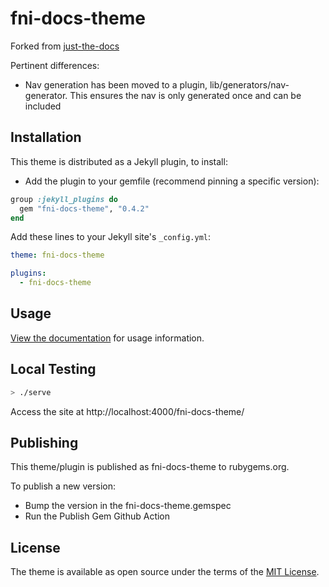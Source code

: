 # fni-docs-theme

Forked from [just-the-docs](https://pmarsceill.github.io/just-the-docs/)

Pertinent differences:
* Nav generation has been moved to a plugin, lib/generators/nav-generator. This ensures the nav is only generated once and can be included 

## Installation

This theme is distributed as a Jekyll plugin, to install:

* Add the plugin to your gemfile (recommend pinning a specific version):
```ruby
group :jekyll_plugins do
  gem "fni-docs-theme", "0.4.2"
end
```

Add these lines to your Jekyll site's `_config.yml`:

```yaml
theme: fni-docs-theme

plugins:
  - fni-docs-theme
```

## Usage

[View the documentation](https://pmarsceill.github.io/just-the-docs/) for usage information.

## Local Testing

```bash
> ./serve
```

Access the site at http://localhost:4000/fni-docs-theme/

## Publishing

This theme/plugin is published as fni-docs-theme to rubygems.org.

To publish a new version:
* Bump the version in the fni-docs-theme.gemspec
* Run the Publish Gem Github Action

## License

The theme is available as open source under the terms of the [MIT License](http://opensource.org/licenses/MIT).
